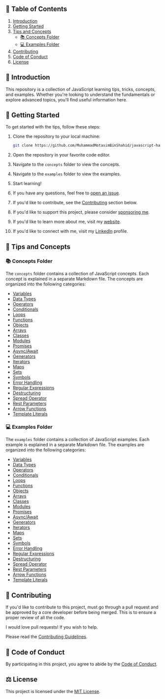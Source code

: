 

## 📔 Table of Contents

1. [Introduction](#introduction)
2. [Getting Started](#getting-started)
3. [Tips and Concepts](#tips-and-concepts)
   - [📚 Concepts Folder](#concepts-folder)
   - [💻 Examples Folder](#examples-folder)
4. [Contributing](#contributing)
5. [Code of Conduct](#code-of-conduct)
6. [License](#license)

## 🌟 Introduction

This repository is a collection of JavaScript learning tips, tricks, concepts, and examples. Whether you're looking to understand the fundamentals or explore advanced topics, you'll find useful information here.



## 🧰 Getting Started

To get started with the tips, follow these steps:

1. Clone the repository to your local machine:

   ```bash
   git clone https://github.com/MuhammadMotasimBinShahid/javascript-hack-learning-tips.git
    ```
   
2. Open the repository in your favorite code editor.
3. Navigate to the `concepts` folder to view the concepts.
4. Navigate to the `examples` folder to view the examples.
5. Start learning!
6. If you have any questions, feel free to [open an issue](github.com/your-username/javascript-hack-learning-tips/issues/new).
7. If you'd like to contribute, see the [Contributing](#contributing) section below.
8. If you'd like to support this project, please consider [sponsoring me](github.com/sponsors/your-username).
9. If you'd like to learn more about me, visit my [website](https://your-username.github.io).
10. If you'd like to connect with me, visit my [LinkedIn](https://www.linkedin.com/in/your-username) profile.


## 🧠 Tips and Concepts

### 📚 Concepts Folder

The `concepts` folder contains a collection of JavaScript concepts. Each concept is explained in a separate Markdown file. The concepts are organized into the following categories:

- [Variables](concepts/01_variables.md)
- [Data Types](concepts/02_data_types.md)
- [Operators](concepts/03_operators.md)
- [Conditionals](concepts/04_conditionals.md)
- [Loops](concepts/05_loops.md)
- [Functions](concepts/06_functions.md)
- [Objects](concepts/07_objects.md)
- [Arrays](concepts/08_arrays.md)
- [Classes](concepts/09_classes.md)
- [Modules](concepts/10_modules.md)
- [Promises](concepts/11_promises.md)
- [Async/Await](concepts/12_async_await.md)
- [Generators](concepts/13_generators.md)
- [Iterators](concepts/14_iterators.md)
- [Maps](concepts/15_maps.md)
- [Sets](concepts/16_sets.md)
- [Symbols](concepts/17_symbols.md)
- [Error Handling](concepts/18_error_handling.md)
- [Regular Expressions](concepts/19_regular_expressions.md)
- [Destructuring](concepts/20_destructuring.md)
- [Spread Operator](concepts/21_spread_operator.md)
- [Rest Parameters](concepts/22_rest_parameters.md)
- [Arrow Functions](concepts/23_arrow_functions.md)
- [Template Literals](concepts/24_template_literals.md)

### 💻 Examples Folder

The `examples` folder contains a collection of JavaScript examples. Each example is explained in a separate Markdown file. The examples are organized into the following categories:

- [Variables](examples/01_variables.md)
- [Data Types](examples/02_data_types.md)
- [Operators](examples/03_operators.md)
- [Conditionals](examples/04_conditionals.md)
- [Loops](examples/05_loops.md)
- [Functions](examples/06_functions.md)
- [Objects](examples/07_objects.md)
- [Arrays](examples/08_arrays.md)
- [Classes](examples/09_classes.md)
- [Modules](examples/10_modules.md)
- [Promises](examples/11_promises.md)
- [Async/Await](examples/12_async_await.md)
- [Generators](examples/13_generators.md)
- [Iterators](examples/14_iterators.md)
- [Maps](examples/15_maps.md)
- [Sets](examples/16_sets.md)
- [Symbols](examples/17_symbols.md)
- [Error Handling](examples/18_error_handling.md)
- [Regular Expressions](examples/19_regular_expressions.md)
- [Destructuring](examples/20_destructuring.md)
- [Spread Operator](examples/21_spread_operator.md)
- [Rest Parameters](examples/22_rest_parameters.md)
- [Arrow Functions](examples/23_arrow_functions.md)
- [Template Literals](examples/24_template_literals.md)



## 👋 Contributing

If you'd like to contribute to this project, must go through a pull request and be approved by a core developer before being merged. This is to ensure a proper review of all the code.

I would love pull requests! If you wish to help. 

Please read the [Contributing Guidelines](CONTRIBUTING.md).


## 🤝 Code of Conduct

By participating in this project, you agree to abide by the [Code of Conduct](CODE_OF_CONDUCT.md).


## ⚖️ License

This project is licensed under the [MIT License](LICENSE).
